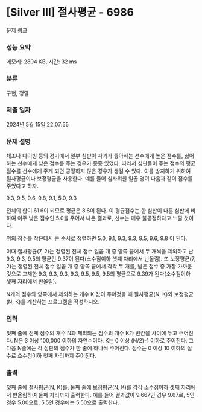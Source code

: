 # [Silver III] 절사평균 - 6986 

[문제 링크](https://www.acmicpc.net/problem/6986) 

### 성능 요약

메모리: 2804 KB, 시간: 32 ms

### 분류

구현, 정렬

### 제출 일자

2024년 5월 15일 22:07:55

### 문제 설명

<p>체조나 다이빙 등의 경기에서 일부 심판이 자기가 좋아하는 선수에게 높은 점수를, 싫어하는 선수에게 낮은 점수를 주는 경우가 종종 있었다. 따라서 심판들이 주는 점수의 평균점수를 선수에게 주게 되면 공정하지 않은 경우가 생길 수 있다. 이를 방지하기 위하여 절사평균이나 보정평균을 사용한다. 예를 들어 심사위원 일곱 명이 다음과 같이 점수를 주었다고 하자.</p>

<p>9.3, 9.5, 9.6, 9.8, 9.1, 5.0, 9.3</p>

<p>전체의 합이 61.6이 되므로 평균은 8.8이 된다. 이 평균점수는 한 심판이 다른 심판에 비하여 아주 낮은 점수인 5.0을 주어서 나온 결과로, 선수는 매우 불공정하다고 느낄 것이다.</p>

<p>위의 점수를 작은데서 큰 순서로 정렬하면 5.0, 9.1, 9.3, 9.3, 9.5, 9.6, 9.8 이 된다.</p>

<p>이때 절사평균(7, 2)는 정렬된 전체 점수 일곱 개 중 양쪽 끝에서 두 개씩을 제외하고 난 9.3, 9.3, 9.5의 평균인 9.37이 된다(소수점이하 셋째 자리에서 반올림). 또 보정평균(7, 2)는 정렬된 전체 점수 일곱 개 중 양쪽 끝에서 각각 두 개를, 남은 점수 중 가장 가까운 것으로 교체한 9.3, 9.3, 9.3, 9.3, 9.5, 9.5, 9.5의 평균으로 9.39가 된다(소수점이하 셋째 자리에서 반올림).</p>

<p>N개의 점수와 양쪽에서 제외하는 개수 K 값이 주어졌을 때 절사평균(N, K)와 보정평균(N, K)를 계산하는 프로그램을 작성하시오.</p>

### 입력 

 <p>첫째 줄에 전체 점수의 개수 N과 제외되는 점수의 개수 K가 빈칸을 사이에 두고 주어진다. N은 3 이상 100,000 이하의 자연수이다. K는 0 이상 (N/2)-1 이하로 주어진다. 그 다음 N줄에는 각 심판의 점수가 한 줄에 하나씩 주어진다. 점수는 0 이상 10 이하의 실수로 소수점이하 첫째 자리까지 주어진다.</p>

### 출력 

 <p>첫째 줄에 절사평균(N, K)를, 둘째 줄에 보정평균(N, K)를 각각 소수점이하 셋째 자리에서 반올림하여 둘째 자리까지 출력한다. 예를 들어 결과값이 9.667인 경우 9.67로, 5인 경우 5.00으로, 5.5인 경우에는 5.50으로 출력한다.</p>

